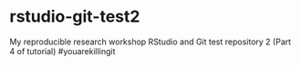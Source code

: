 # rstudio-git-test2
My reproducible research workshop RStudio and Git test repository 2 (Part 4 of tutorial)
#youarekillingit
